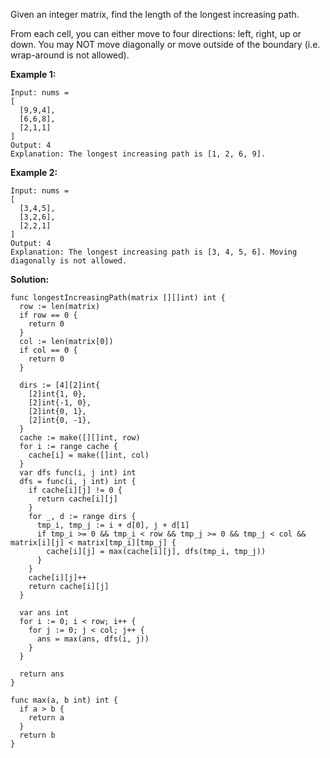 Given an integer matrix, find the length of the longest increasing path.

From each cell, you can either move to four directions: left, right, up or down. You may NOT move diagonally or move outside of the boundary (i.e. wrap-around is not allowed).

**Example 1:**
```
Input: nums = 
[
  [9,9,4],
  [6,6,8],
  [2,1,1]
] 
Output: 4 
Explanation: The longest increasing path is [1, 2, 6, 9].
```
**Example 2:**
```
Input: nums = 
[
  [3,4,5],
  [3,2,6],
  [2,2,1]
] 
Output: 4 
Explanation: The longest increasing path is [3, 4, 5, 6]. Moving diagonally is not allowed.
```

**Solution:**

```golang
func longestIncreasingPath(matrix [][]int) int {
  row := len(matrix)
  if row == 0 {
    return 0
  }
  col := len(matrix[0])
  if col == 0 {
    return 0
  }

  dirs := [4][2]int{
    [2]int{1, 0},
    [2]int{-1, 0},
    [2]int{0, 1},
    [2]int{0, -1},
  }
  cache := make([][]int, row)
  for i := range cache {
    cache[i] = make([]int, col)
  }
  var dfs func(i, j int) int
  dfs = func(i, j int) int {
    if cache[i][j] != 0 {
      return cache[i][j]
    }
    for _, d := range dirs {
      tmp_i, tmp_j := i + d[0], j + d[1]
      if tmp_i >= 0 && tmp_i < row && tmp_j >= 0 && tmp_j < col && matrix[i][j] < matrix[tmp_i][tmp_j] {
        cache[i][j] = max(cache[i][j], dfs(tmp_i, tmp_j))
      }
    }
    cache[i][j]++
    return cache[i][j]
  }

  var ans int
  for i := 0; i < row; i++ {
    for j := 0; j < col; j++ {
      ans = max(ans, dfs(i, j))
    }
  }

  return ans
}

func max(a, b int) int {
  if a > b {
    return a
  }
  return b
}
```

